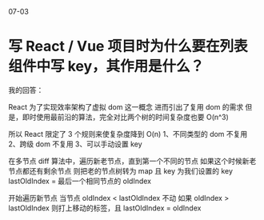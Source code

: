 07-03

# 写 React / Vue 项目时为什么要在列表组件中写 key，其作用是什么？

我的回答：

React 为了实现效率架构了虚拟 dom 这一概念
进而引出了复用 dom 的需求
但是，即时使用最前沿的算法，完全对比两个树的时间复杂度也要 O(n^3)

所以 React 限定了 3 个规则来使复杂度降到 O(n)
1、不同类型的 dom 不复用
2、跨级 dom 不复用
3、可以手动设置 key

在多节点 diff 算法中，遍历新老节点，直到第一个不同的节点
如果这个时候新老节点都还有剩余节点
则把老的节点树转为 map 且 key 为我们设置的 key
lastOldIndex = 最后一个相同节点的 oldIndex

开始遍历新节点
当节点 oldIndex < lastOldIndex 不动
如果 oldIndex > lastOldIndex 则打上移动的标签，且 lastOldIndex = oldIndex
